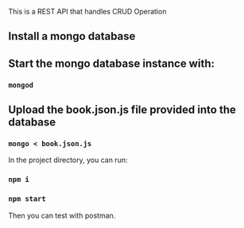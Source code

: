 This is a REST API that handles CRUD Operation

## Install a mongo database

## Start the mongo database instance with:
### `mongod`

## Upload the book.json.js file provided into the database
### `mongo < book.json.js`

In the project directory, you can run:
### `npm i`
### `npm start`

Then you can test with postman.
